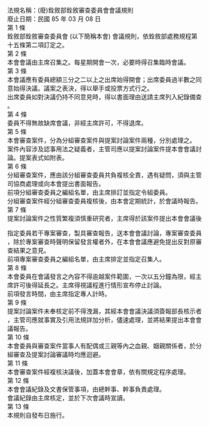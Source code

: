 法規名稱：(廢)銓敘部銓敘審查委員會會議規則  
廢止日期：民國 85 年 03 月 08 日  
第 1 條  
銓敘部銓敘審查委員會 (以下簡稱本會) 會議規則，依銓敘部處務規程第  
十五條第二項訂定之。  
第 2 條  
本會會議由主席召集之。每星期開會一次，必要時得召集臨時會議。  
第 3 條  
本會議應有委員總額三分之二以上之出席始得開會；出席委員過半數之同  
意始得決議。議案之表決，得以舉手或投票方式行之。  
出席委員如對決議仍持不同意見時，得以書面理由送請主席列入紀錄備查  
。  
第 4 條  
委員不得無故缺席會議，非經主席許可，不得退席。  
第 5 條  
本會審查案件，分為分組審查案件與提案討論案件兩種，分別處理之。  
案件內容涉及認事用法之疑義者，主管司應以提案討論案件提本會會議討  
論。提案表式如附表。  
第 6 條  
分組審查案件，應由該分組審查委員共負複核全責，遇有疑問，須與主管  
司協商處理或向本會提出書面報告。  
前項分組審查委員之編組名單，由主席排訂並指定令組委員。  
分組審查案件經分組審查委員複核後，由本會定期統計，於會議時報告。  
第 7 條  
提案討論案件之性質繁複須慎重研究者，主席得於該案件提出本會會議後  


指定委員若干專案審查，製具審查報告，送本會會議討論，專案審查委員  
，除於專案審查時聲明保留發言權者外，在本會會議應避免提出反對原審  
查結果之意見。  
前項專案審查委員之編組名單，由主席排定並指定召集人。  
第 8 條  
本會委員在會議發言之內容不得逾越案件範圍，一次以五分鐘為限，經主  
席許可後得延長之。主席得視議程進行情形宣布停止討論。  
前項發言時間，由主席指定專人計時。  
第 9 條  
提案討論案件未奉核定前不得洩漏，其經本會會議決議須簽報部長核示者  
，主管司應就事實及引用法規詳加分析，儘速處理，並將結果提出本會會  
議報告。  
第 10 條  
本會委員與審查案件當事人有配偶或三親等內之血親、姻親關係者，於分  
組審查及提案討論審議時均應迴避。  
第 11 條  
本會審查案件經複核決議後，加蓋本會會章，依有關規定程序處理。  
第 12 條  
本會會議紀錄及文書保管事項，由總幹事、幹事負責處理。  
會議紀錄由主席核定，並於下次會議時宣讀。  
第 13 條  
本規則自發布日施行。  


